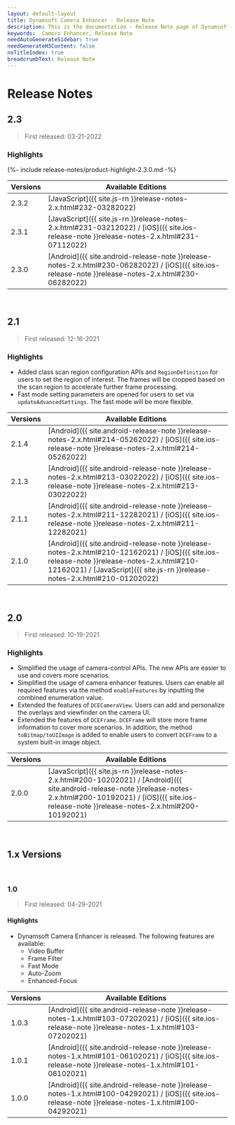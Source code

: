 ```yaml
---
layout: default-layout
title: Dynamsoft Camera Enhancer - Release Note
description: This is the documentation - Release Note page of Dynamsoft Camera Enhancer.
keywords:  Camera Enhancer, Release Note
needAutoGenerateSidebar: true
needGenerateH3Content: false
noTitleIndex: true
breadcrumbText: Release Note
---
```


# Release Notes

## 2.3

> First released: 03-21-2022

### Highlights

{%- include release-notes/product-highlight-2.3.0.md -%}

| Versions | Available Editions |
| -------- | ------------------ |
| 2.3.2 | [JavaScript]({{ site.js-rn }}release-notes-2.x.html#232-03282022) |
| 2.3.1 | [JavaScript]({{ site.js-rn }}release-notes-2.x.html#231-03212022) / [iOS]({{ site.ios-release-note }}release-notes-2.x.html#231-07112022) |
| 2.3.0 | [Android]({{ site.android-release-note }}release-notes-2.x.html#230-06282022) / [iOS]({{ site.ios-release-note }}release-notes-2.x.html#230-06282022) |

&nbsp;

## 2.1

> First released: 12-16-2021

### Highlights

* Added class scan region configuration APIs and `RegionDefinition` for users to set the region of interest. The frames will be cropped based on the scan region to accelerate further frame processing.
* Fast mode setting parameters are opened for users to set via `updateAdvancedSettings`. The fast mode will be more flexible.

| Versions | Available Editions |
| -------- | ------------------ |
| 2.1.4 | [Android]({{ site.android-release-note }}release-notes-2.x.html#214-05262022) / [iOS]({{ site.ios-release-note }}release-notes-2.x.html#214-05262022) |
| 2.1.3 | [Android]({{ site.android-release-note }}release-notes-2.x.html#213-03022022) / [iOS]({{ site.ios-release-note }}release-notes-2.x.html#213-03022022) |
| 2.1.1 | [Android]({{ site.android-release-note }}release-notes-2.x.html#211-12282021) / [iOS]({{ site.ios-release-note }}release-notes-2.x.html#211-12282021) |
| 2.1.0 | [Android]({{ site.android-release-note }}release-notes-2.x.html#210-12162021) / [iOS]({{ site.ios-release-note }}release-notes-2.x.html#210-12162021) / [JavaScript]({{ site.js-rn }}release-notes-2.x.html#210-01202022)|

&nbsp; 

## 2.0

> First released: 10-19-2021

### Highlights

* Simplified the usage of camera-control APIs. The new APIs are easier to use and covers more scenarios.
* Simplified the usage of camera enhancer features. Users can enable all required features via the method `enableFeatures` by inputting the combined enumeration value.
* Extended the features of `DCECameraView`. Users can add and personalize the overlays and viewfinder on the camera UI.
* Extended the features of `DCEFrame`. `DCEFrame` will store more frame information to cover more scenarios. In addition, the method `toBitmap/toUIImage` is added to enable users to convert `DCEFrame` to a system built-in image object.

| Versions | Available Editions |
| -------- | ------------------ |
| 2.0.0 | [JavaScript]({{ site.js-rn }}release-notes-2.x.html#200-10202021) / [Android]({{ site.android-release-note }}release-notes-2.x.html#200-10192021) / [iOS]({{ site.ios-release-note }}release-notes-2.x.html#200-10192021) |

&nbsp; 

<div class="fold-panel-prefix"></div>

## 1.x Versions <i class="fa fa-caret-down"></i>

<div class="fold-panel-start"></div>

&nbsp; 

### 1.0

> First released: 04-29-2021

#### Highlights

* Dynamsoft Camera Enhancer is released. The following features are available:
  + Video Buffer
  + Frame Filter
  + Fast Mode
  + Auto-Zoom
  + Enhanced-Focus

| Versions | Available Editions |
| -------- | ------------------ |
| 1.0.3 | [Android]({{ site.android-release-note }}release-notes-1.x.html#103-07202021) / [iOS]({{ site.ios-release-note }}release-notes-1.x.html#103-07202021) |
| 1.0.1 | [Android]({{ site.android-release-note }}release-notes-1.x.html#101-06102021) / [iOS]({{ site.ios-release-note }}release-notes-1.x.html#101-06102021) |
| 1.0.0 | [Android]({{ site.android-release-note }}release-notes-1.x.html#100-04292021) / [iOS]({{ site.ios-release-note }}release-notes-1.x.html#100-04292021) |

<div class="fold-panel-end"></div>
